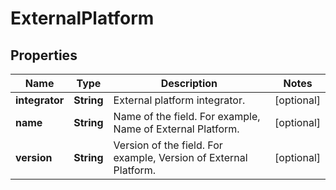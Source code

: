 

# ExternalPlatform


## Properties

| Name | Type | Description | Notes |
|------------ | ------------- | ------------- | -------------|
|**integrator** | **String** | External platform integrator. |  [optional] |
|**name** | **String** | Name of the field. For example, Name of External Platform. |  [optional] |
|**version** | **String** | Version of the field. For example, Version of External Platform. |  [optional] |



